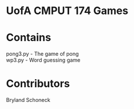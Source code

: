 # UofA CMPUT 174 Games

# Contains
  pong3.py - The game of pong  
  wp3.py - Word guessing game
  
 # Contributors
  Bryland Schoneck
